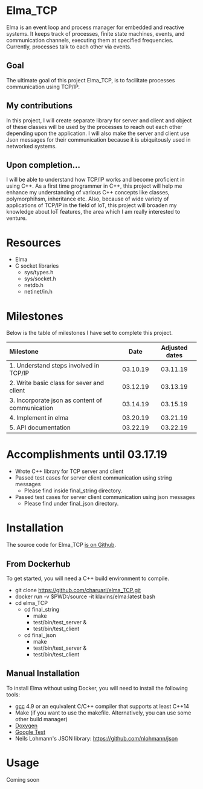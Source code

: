 Elma_TCP
===

Elma is an event loop and process manager for embedded and reactive systems. It keeps track of processes, finite state machines, events, and communication channels, executing them at specified frequencies. Currently, processes talk to each other via events.

Goal
----

The ultimate goal of this project Elma_TCP, is to facilitate processes communication using TCP/IP. 

My contributions
------

In this project, I will create separate library for server and client and object of these classes will be used by the processes to reach out each other depending upon the application. I will also make the server and client use Json messages for their communication because it is ubiquitously used in networked systems. 

Upon completion...
------

I will be able to understand how TCP/IP works and become proficient in using C++. As a first time programmer in C++, this project will help me enhance my understanding of various C++ concepts like classes, polymorphihsm, inheritance etc. Also, because of wide variety of applications of TCP/IP in the field of IoT, this project will broaden my knowledge about IoT features, the area which I am really interested to venture.

Resources
====

- Elma
- C socket libraries 
    - sys/types.h
    - sys/socket.h
    - netdb.h
    - netinet/in.h

Milestones
====
Below is the table of milestones I have set to complete this project.

|Milestone                                          | Date   |  Adjusted dates|
|:---                                               | :---:  |   :---:        |
|1. Understand steps involved in TCP/IP             |03.10.19|03.11.19        |
|2. Write basic class for sever and client          |03.12.19|03.13.19        |
|3. Incorporate json as content of communication    |03.14.19|03.15.19        |
|4. Implement in elma                               |03.20.19|03.21.19        |
|5. API documentation                               |03.22.19|03.22.19        |

Accomplishments until 03.17.19
===
- Wrote C++ library for TCP server and client 
- Passed test cases for server client communication using string messages
    - Please find inside final_string directory.
- Passed test cases for server client communication using json messages
    - Please find under final_json directory.

Installation
===

The source code for Elma_TCP [is on Github](https://github.com/charuari/elma_TCP).

From Dockerhub
---

To get started, you will need a C++ build environment to compile.
- git clone https://github.com/charuari/elma_TCP.git
- docker run -v $PWD:/source -it klavins/elma:latest bash
- cd elma_TCP
    - cd final_string
        - make 
        - test/bin/test_server &
        - test/bin/test_client
    - cd final_json
        - make 
        - test/bin/test_server &
        - test/bin/test_client 

Manual Installation
---

To install Elma without using Docker, you will need to install the following tools:
- [gcc](https://gcc.gnu.org/) 4.9 or an equivalent C/C++ compiler that supports at least C++14
- Make (if you want to use the makefile. Alternatively, you can use some other build manager)
- [Doxygen](http://www.doxygen.nl/)
- [Google Test](https://github.com/google/googletest)
- Neils Lohmann's JSON library: https://github.com/nlohmann/json

Usage
===

Coming soon


